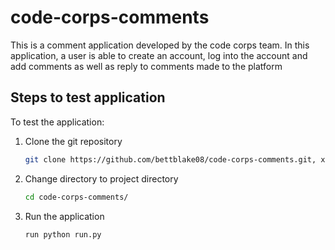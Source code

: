 # code-corps-comments

This is a comment application developed by the code corps team. In this application, a user is able to create an account, log into the account and add comments as well as reply to comments made to the platform

## Steps to test application

To test the application:

1. Clone the git repository

    ```bash
    git clone https://github.com/bettblake08/code-corps-comments.git, xxxx is your GitHub name
    ```

2. Change directory to project directory

    ```bash
    cd code-corps-comments/
    ```

3. Run the application

    ```bash
    run python run.py
    ```